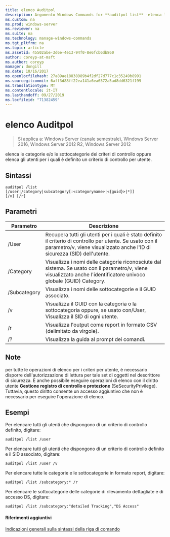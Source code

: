 ```yaml
---
title: elenco Auditpol
description: Argomento Windows Commands for **auditpol list** -elenca le categorie e/o le sottocategorie dei criteri di controllo oppure elenca gli utenti per i quali è definito un criterio di controllo per utente.
ms.custom: na
ms.prod: windows-server
ms.reviewer: na
ms.suite: na
ms.technology: manage-windows-commands
ms.tgt_pltfrm: na
ms.topic: article
ms.assetid: 45502abe-3d6e-4e13-94f0-8e6fcb6db860
author: coreyp-at-msft
ms.author: coreyp
manager: dongill
ms.date: 10/16/2017
ms.openlocfilehash: 27a89ae18838989b4f2df27d777c1c35249b8991
ms.sourcegitcommit: 6aff3d88ff22ea141a6ea6572a5ad8dd6321f199
ms.translationtype: MT
ms.contentlocale: it-IT
ms.lasthandoff: 09/27/2019
ms.locfileid: "71382459"
---
```

# <a name="auditpol-list"></a>elenco Auditpol

>Si applica a: Windows Server (canale semestrale), Windows Server 2016, Windows Server 2012 R2, Windows Server 2012

elenca le categorie e/o le sottocategorie dei criteri di controllo oppure elenca gli utenti per i quali è definito un criterio di controllo per utente.

## <a name="syntax"></a>Sintassi
```
auditpol /list
[/user|/category|subcategory[:<categoryname>|<{guid}>|*]]
[/v] [/r]
```
## <a name="parameters"></a>Parametri
|Parametro|Descrizione|
|-------|--------|
|/User|Recupera tutti gli utenti per i quali è stato definito il criterio di controllo per utente. Se usato con il parametro/v, viene visualizzato anche l'ID di sicurezza (SID) dell'utente.|
|/Category|Visualizza i nomi delle categorie riconosciute dal sistema. Se usato con il parametro/v, viene visualizzato anche l'identificatore univoco globale (GUID) Category.|
|/Subcategory|Visualizza i nomi delle sottocategorie e il GUID associato.|
|/v|Visualizza il GUID con la categoria o la sottocategoria oppure, se usato con/User, Visualizza il SID di ogni utente.|
|/r|Visualizza l'output come report in formato CSV (delimitato da virgole).|
|/?|Visualizza la guida al prompt dei comandi.|
## <a name="remarks"></a>Note
per tutte le operazioni di elenco per i criteri per utente, è necessario disporre dell'autorizzazione di lettura per tale set di oggetti nel descrittore di sicurezza. È anche possibile eseguire operazioni di elenco con il diritto utente **Gestione registro di controllo e protezione** (SeSecurityPrivilege). Tuttavia, questo diritto consente un accesso aggiuntivo che non è necessario per eseguire l'operazione di elenco.
## <a name="BKMK_examples"></a>Esempi
Per elencare tutti gli utenti che dispongono di un criterio di controllo definito, digitare:
```
auditpol /list /user
```
Per elencare tutti gli utenti che dispongono di un criterio di controllo definito e il SID associato, digitare:
```
auditpol /list /user /v
```
Per elencare tutte le categorie e le sottocategorie in formato report, digitare:
```
auditpol /list /subcategory:* /r
```
Per elencare le sottocategorie delle categorie di rilevamento dettagliate e di accesso DS, digitare:
```
auditpol /list /subcategory:"detailed Tracking","DS Access"
```
#### <a name="additional-references"></a>Riferimenti aggiuntivi
[Indicazioni generali sulla sintassi della riga di comando](command-line-syntax-key.md)

